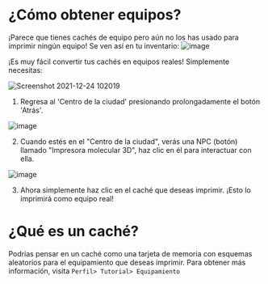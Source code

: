# ¿Cómo obtener equipos?

 ¡Parece que tienes cachés de equipo pero aún no los has usado para imprimir ningún equipo!
 Se ven así en tu inventario:
 ![image](https://user-images.githubusercontent.com/18545294/147308888-70f5d24b-258c-429b-8daa-7a1fa7822d0a.png)

 ¡Es muy fácil convertir tus cachés en equipos reales!  Simplemente necesitas:

 ![Screenshot 2021-12-24 102019](https://user-images.githubusercontent.com/18545294/147307871-bb6a8ab2-bd0f-48d2-a4b7-99efaceafcbf.png)

 1. Regresa al 'Centro de la ciudad' presionando prolongadamente el botón 'Atrás'.
 
 ![image](https://user-images.githubusercontent.com/18545294/147307934-cc5cc6f0-5107-48a9-912b-07e4c4a02755.png)

 2. Cuando estés en el "Centro de la ciudad", verás una NPC (botón) llamado "Impresora molecular 3D", haz clic en él para interactuar con ella.

 ![image](https://user-images.githubusercontent.com/18545294/147308950-d5e10150-6abd-4e46-b2c3-f2c448f9af37.png)

 3. Ahora simplemente haz clic en el caché que deseas imprimir.  ¡Esto lo imprimirá como equipo real!

 # ¿Qué es un caché?
 Podrías pensar en un caché como una tarjeta de memoria con esquemas aleatorios para el equipamiento que deseas imprimir.
 Para obtener más información, visita `Perfil> Tutorial> Equipamiento`
